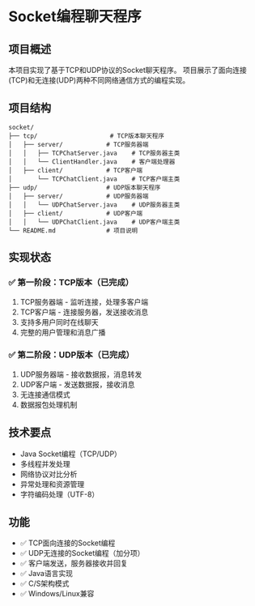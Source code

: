 # Socket编程聊天程序

## 项目概述
本项目实现了基于TCP和UDP协议的Socket聊天程序。
项目展示了面向连接(TCP)和无连接(UDP)两种不同网络通信方式的编程实现。

## 项目结构
```
socket/
├── tcp/                    # TCP版本聊天程序
│   ├── server/            # TCP服务器端
│   │   ├── TCPChatServer.java    # TCP服务器主类
│   │   └── ClientHandler.java    # 客户端处理器
│   ├── client/            # TCP客户端
│       └── TCPChatClient.java    # TCP客户端主类
├── udp/                   # UDP版本聊天程序
│   ├── server/            # UDP服务器端
│   │   └── UDPChatServer.java    # UDP服务器主类
│   ├── client/            # UDP客户端
│   │   └── UDPChatClient.java    # UDP客户端主类
└── README.md              # 项目说明
```

## 实现状态

### ✅ 第一阶段：TCP版本（已完成）
1. TCP服务器端 - 监听连接，处理多客户端
2. TCP客户端 - 连接服务器，发送接收消息
3. 支持多用户同时在线聊天
4. 完整的用户管理和消息广播

### ✅ 第二阶段：UDP版本（已完成）
1. UDP服务器端 - 接收数据报，消息转发
2. UDP客户端 - 发送数据报，接收消息
3. 无连接通信模式
4. 数据报包处理机制

## 技术要点
- Java Socket编程（TCP/UDP）
- 多线程并发处理
- 网络协议对比分析
- 异常处理和资源管理
- 字符编码处理（UTF-8）

## 功能
- ✅ TCP面向连接的Socket编程
- ✅ UDP无连接的Socket编程（加分项）
- ✅ 客户端发送，服务器接收并回复
- ✅ Java语言实现
- ✅ C/S架构模式
- ✅ Windows/Linux兼容

